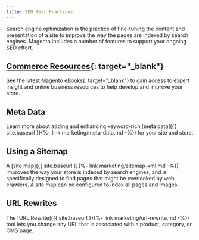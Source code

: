 ```yaml
---
title: SEO Best Practices
---
```


Search engine optimization is the practice of fine-tuning the content and presentation of a site to improve the way the pages are indexed by search engines. Magento includes a number of features to support your ongoing SEO effort.

## [Commerce Resources][2]{: target="_blank"}

See the latest [Magento eBooks][1]{: target="_blank"} to gain access to expert insight and online business resources to help develop and improve your store.

## Meta Data

Learn more about adding and enhancing keyword-rich [meta data]({{ site.baseurl }}{%- link marketing/meta-data.md -%}) for your site and store.

## Using a Sitemap

A [site map]({{ site.baseurl }}{%- link marketing/sitemap-xml.md -%}) improves the way your store is indexed by search engines, and is specifically designed to find pages that might be overlooked by web crawlers. A site map can be configured to index all pages and images.

## URL Rewrites

The [URL Rewrite]({{ site.baseurl }}{%- link marketing/url-rewrite.md -%}) tool lets you change any URL that is associated with a product, category, or CMS page.

[1]: http://magento.com/resources/business
[2]: https://magento.com/resources
[3]: https://magento.com/resources?type=guide
